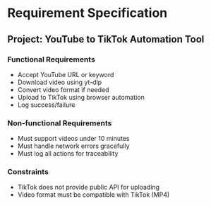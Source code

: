 
# Requirement Specification

## Project: YouTube to TikTok Automation Tool

### Functional Requirements
- Accept YouTube URL or keyword
- Download video using yt-dlp
- Convert video format if needed
- Upload to TikTok using browser automation
- Log success/failure

### Non-functional Requirements
- Must support videos under 10 minutes
- Must handle network errors gracefully
- Must log all actions for traceability

### Constraints
- TikTok does not provide public API for uploading
- Video format must be compatible with TikTok (MP4)
